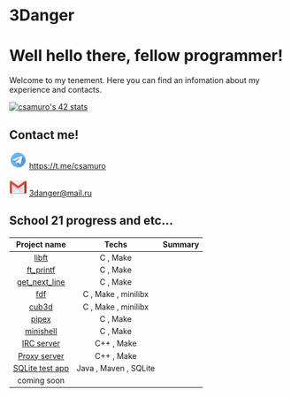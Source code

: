 # 3Danger

# Well hello there, fellow programmer!

Welcome to my tenement. Here you can find an infomation about my experience and contacts.

[![csamuro's 42 stats](https://badge42.vercel.app/api/v2/cl1mtta1h001109mgowmovarb/stats?cursusId=21&coalitionId=piscine)](https://github.com/JaeSeoKim/badge42)

## Contact me!
![Alt text](https://github.com/ilRECh/ilRECh/blob/main/Telegram-icon.png) https://t.me/csamuro

![Alt text](https://github.com/ilRECh/ilRECh/blob/main/Gmail-icon.png) 3danger@mail.ru

## School 21 progress and etc...

| Project name | Techs | Summary |
|:---:|:----:|:----:|
|[libft]() | C , Make |  |
|[ft_printf]() | C , Make |  |
|[get_next_line]() | C , Make |  |
|[fdf]() | C , Make , minilibx |  |
|[cub3d]() | C , Make , minilibx |  |
|[pipex]() | C , Make |  |
|[minishell]() | C , Make |  |
|[IRC server]() | C++ , Make |  |
|[Proxy server]() | C++ , Make |  |
|[SQLite test app]() | Java , Maven , SQLite |  |
|coming soon|
